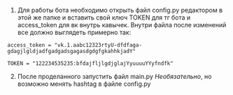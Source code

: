 1. Для работы бота необходимо открыть файл config.py редактором
   в этой же папке и вставить свой ключ TOKEN для тг бота и access_token для вк внутрь кавычек.
   Внутри файла после изменений все должно выглядеть примерно так:

`access_token = "vk.1.aabc12323rtyU-dfdfaga-gdagjlgldjadfgadgadsgagasdgdgfgkahhkjadY"`

 `TOKEN = "122234535235:bfdajfljlgdjglajYyuuuuYYyfndfk"`

2. После проделанного запустить файл main.py
   *Необязательно*, но возможно менять hashtag в файле config.py
